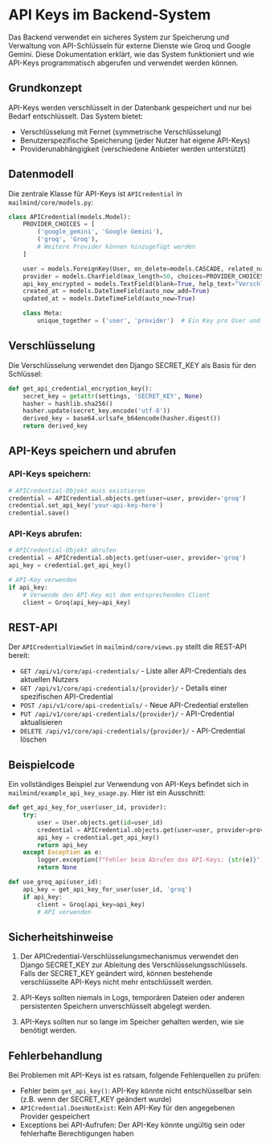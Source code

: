 # API Keys im Backend-System

Das Backend verwendet ein sicheres System zur Speicherung und Verwaltung von API-Schlüsseln für externe Dienste wie Groq und Google Gemini. Diese Dokumentation erklärt, wie das System funktioniert und wie API-Keys programmatisch abgerufen und verwendet werden können.

## Grundkonzept

API-Keys werden verschlüsselt in der Datenbank gespeichert und nur bei Bedarf entschlüsselt. Das System bietet:
- Verschlüsselung mit Fernet (symmetrische Verschlüsselung)
- Benutzerspezifische Speicherung (jeder Nutzer hat eigene API-Keys)
- Providerunabhängigkeit (verschiedene Anbieter werden unterstützt)

## Datenmodell

Die zentrale Klasse für API-Keys ist `APICredential` in `mailmind/core/models.py`:

```python
class APICredential(models.Model):
    PROVIDER_CHOICES = [
        ('google_gemini', 'Google Gemini'),
        ('groq', 'Groq'),
        # Weitere Provider können hinzugefügt werden
    ]

    user = models.ForeignKey(User, on_delete=models.CASCADE, related_name='api_credentials')
    provider = models.CharField(max_length=50, choices=PROVIDER_CHOICES)
    api_key_encrypted = models.TextField(blank=True, help_text="Verschlüsselter API Key")
    created_at = models.DateTimeField(auto_now_add=True)
    updated_at = models.DateTimeField(auto_now=True)

    class Meta:
        unique_together = ('user', 'provider')  # Ein Key pro User und Provider
```

## Verschlüsselung

Die Verschlüsselung verwendet den Django SECRET_KEY als Basis für den Schlüssel:

```python
def get_api_credential_encryption_key():
    secret_key = getattr(settings, 'SECRET_KEY', None)
    hasher = hashlib.sha256()
    hasher.update(secret_key.encode('utf-8'))
    derived_key = base64.urlsafe_b64encode(hasher.digest())
    return derived_key
```

## API-Keys speichern und abrufen

### API-Keys speichern:

```python
# APICredential-Objekt muss existieren
credential = APICredential.objects.get(user=user, provider='groq')
credential.set_api_key('your-api-key-here')
credential.save()
```

### API-Keys abrufen:

```python
# APICredential-Objekt abrufen
credential = APICredential.objects.get(user=user, provider='groq')
api_key = credential.get_api_key()

# API-Key verwenden
if api_key:
    # Verwende den API-Key mit dem entsprechenden Client
    client = Groq(api_key=api_key)
```

## REST-API

Der `APICredentialViewSet` in `mailmind/core/views.py` stellt die REST-API bereit:

- `GET /api/v1/core/api-credentials/` - Liste aller API-Credentials des aktuellen Nutzers
- `GET /api/v1/core/api-credentials/{provider}/` - Details einer spezifischen API-Credential
- `POST /api/v1/core/api-credentials/` - Neue API-Credential erstellen
- `PUT /api/v1/core/api-credentials/{provider}/` - API-Credential aktualisieren
- `DELETE /api/v1/core/api-credentials/{provider}/` - API-Credential löschen

## Beispielcode

Ein vollständiges Beispiel zur Verwendung von API-Keys befindet sich in `mailmind/example_api_key_usage.py`. Hier ist ein Ausschnitt:

```python
def get_api_key_for_user(user_id, provider):
    try:
        user = User.objects.get(id=user_id)
        credential = APICredential.objects.get(user=user, provider=provider)
        api_key = credential.get_api_key()
        return api_key
    except Exception as e:
        logger.exception(f"Fehler beim Abrufen des API-Keys: {str(e)}")
        return None

def use_groq_api(user_id):
    api_key = get_api_key_for_user(user_id, 'groq')
    if api_key:
        client = Groq(api_key=api_key)
        # API verwenden
```

## Sicherheitshinweise

1. Der APICredential-Verschlüsselungsmechanismus verwendet den Django SECRET_KEY zur Ableitung des Verschlüsselungsschlüssels. 
   Falls der SECRET_KEY geändert wird, können bestehende verschlüsselte API-Keys nicht mehr entschlüsselt werden.

2. API-Keys sollten niemals in Logs, temporären Dateien oder anderen persistenten Speichern unverschlüsselt abgelegt werden.

3. API-Keys sollten nur so lange im Speicher gehalten werden, wie sie benötigt werden.

## Fehlerbehandlung

Bei Problemen mit API-Keys ist es ratsam, folgende Fehlerquellen zu prüfen:

- Fehler beim `get_api_key()`: API-Key könnte nicht entschlüsselbar sein (z.B. wenn der SECRET_KEY geändert wurde)
- `APICredential.DoesNotExist`: Kein API-Key für den angegebenen Provider gespeichert
- Exceptions bei API-Aufrufen: Der API-Key könnte ungültig sein oder fehlerhafte Berechtigungen haben 